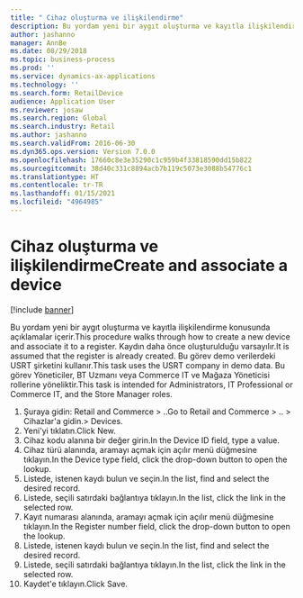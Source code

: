 ```yaml
---
title: " Cihaz oluşturma ve ilişkilendirme"
description: Bu yordam yeni bir aygıt oluşturma ve kayıtla ilişkilendirme konusunda açıklamalar içerir.
author: jashanno
manager: AnnBe
ms.date: 08/29/2018
ms.topic: business-process
ms.prod: ''
ms.service: dynamics-ax-applications
ms.technology: ''
ms.search.form: RetailDevice
audience: Application User
ms.reviewer: josaw
ms.search.region: Global
ms.search.industry: Retail
ms.author: jashanno
ms.search.validFrom: 2016-06-30
ms.dyn365.ops.version: Version 7.0.0
ms.openlocfilehash: 17660c8e3e35290c1c959b4f33818590dd15b822
ms.sourcegitcommit: 38d40c331c8894acb7b119c5073e3088b54776c1
ms.translationtype: HT
ms.contentlocale: tr-TR
ms.lasthandoff: 01/15/2021
ms.locfileid: "4964985"
---
```

# <a name="create-and-associate-a-device"></a><span data-ttu-id="bfb7b-103"> Cihaz oluşturma ve ilişkilendirme</span><span class="sxs-lookup"><span data-stu-id="bfb7b-103">Create and associate a device</span></span>

[!include [banner](../includes/banner.md)]

<span data-ttu-id="bfb7b-104">Bu yordam yeni bir aygıt oluşturma ve kayıtla ilişkilendirme konusunda açıklamalar içerir.</span><span class="sxs-lookup"><span data-stu-id="bfb7b-104">This procedure walks through how to create a new device and associate it to a register.</span></span> <span data-ttu-id="bfb7b-105">Kaydın daha önce oluşturulduğu varsayılır.</span><span class="sxs-lookup"><span data-stu-id="bfb7b-105">It is assumed that the register is already created.</span></span>  <span data-ttu-id="bfb7b-106">Bu görev demo verilerdeki USRT şirketini kullanır.</span><span class="sxs-lookup"><span data-stu-id="bfb7b-106">This task uses the USRT company in demo data.</span></span> <span data-ttu-id="bfb7b-107">Bu görev Yöneticiler, BT Uzmanı veya Commerce IT ve Mağaza Yöneticisi rollerine yöneliktir.</span><span class="sxs-lookup"><span data-stu-id="bfb7b-107">This task is intended for Administrators, IT Professional or Commerce IT, and the Store Manager roles.</span></span>

1. <span data-ttu-id="bfb7b-108">Şuraya gidin: Retail and Commerce > ..</span><span class="sxs-lookup"><span data-stu-id="bfb7b-108">Go to Retail and Commerce > ..</span></span> <span data-ttu-id="bfb7b-109">> Cihazlar'a gidin.</span><span class="sxs-lookup"><span data-stu-id="bfb7b-109">> Devices.</span></span>
2. <span data-ttu-id="bfb7b-110">Yeni'yi tıklatın.</span><span class="sxs-lookup"><span data-stu-id="bfb7b-110">Click New.</span></span>
3. <span data-ttu-id="bfb7b-111">Cihaz kodu alanına bir değer girin.</span><span class="sxs-lookup"><span data-stu-id="bfb7b-111">In the Device ID field, type a value.</span></span>
4. <span data-ttu-id="bfb7b-112">Cihaz türü alanında, aramayı açmak için açılır menü düğmesine tıklayın.</span><span class="sxs-lookup"><span data-stu-id="bfb7b-112">In the Device type field, click the drop-down button to open the lookup.</span></span>
5. <span data-ttu-id="bfb7b-113">Listede, istenen kaydı bulun ve seçin.</span><span class="sxs-lookup"><span data-stu-id="bfb7b-113">In the list, find and select the desired record.</span></span>
6. <span data-ttu-id="bfb7b-114">Listede, seçili satırdaki bağlantıya tıklayın.</span><span class="sxs-lookup"><span data-stu-id="bfb7b-114">In the list, click the link in the selected row.</span></span>
7. <span data-ttu-id="bfb7b-115">Kayıt numarası alanında, aramayı açmak için açılır menü düğmesine tıklayın.</span><span class="sxs-lookup"><span data-stu-id="bfb7b-115">In the Register number field, click the drop-down button to open the lookup.</span></span>
8. <span data-ttu-id="bfb7b-116">Listede, istenen kaydı bulun ve seçin.</span><span class="sxs-lookup"><span data-stu-id="bfb7b-116">In the list, find and select the desired record.</span></span>
9. <span data-ttu-id="bfb7b-117">Listede, seçili satırdaki bağlantıya tıklayın.</span><span class="sxs-lookup"><span data-stu-id="bfb7b-117">In the list, click the link in the selected row.</span></span>
10. <span data-ttu-id="bfb7b-118">Kaydet'e tıklayın.</span><span class="sxs-lookup"><span data-stu-id="bfb7b-118">Click Save.</span></span>

